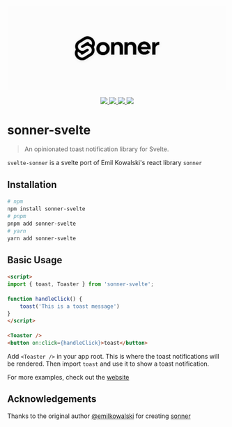 <p align="center">
<a href="https://sonner-svelte.vercel.app">
<img src="./banner.png" alt="" />
</a>
</p>
<p align="center">
<a aria-label="Website" href="https://sonner-svelte.vercel.app">
<img src="https://img.shields.io/badge/website-ffffff?style=for-the-badge&logo=svelte" />
</a>
<a aria-label="License" href="https://github.com/devloop01/sonner-svelte/blob/main/LICENSE">
<img src="https://img.shields.io/npm/l/sonner-svelte?color=green&style=for-the-badge" />
</a>
<a aria-label="NPM version" href="https://npmjs.com/package/sonner-svelte">
<img src="https://img.shields.io/npm/v/sonner-svelte?color=ff3e00&style=for-the-badge" />
</a>
<a aria-label="NPM version" href="https://npmjs.com/package/sonner-svelte">
<img src="https://img.shields.io/npm/dt/sonner-svelte?color=ff3e00&style=for-the-badge" />
</a>
</p>

# sonner-svelte

> An opinionated toast notification library for Svelte.

`svelte-sonner` is a svelte port of Emil Kowalski's react library `sonner`

## Installation

```bash
# npm
npm install sonner-svelte
# pnpm
pnpm add sonner-svelte
# yarn
yarn add sonner-svelte
```

## Basic Usage

```html
<script>
import { toast, Toaster } from 'sonner-svelte';

function handleClick() {
    toast('This is a toast message')
}
</script>

<Toaster />
<button on:click={handleClick}>toast</button>
```

Add `<Toaster />` in your app root. This is where the toast notifications will be rendered. Then import `toast` and use it to show a toast notification.

For more examples, check out the [website](https://sonner-svelte.vercel.app/)

## Acknowledgements

Thanks to the original author [@emilkowalski](https://github.com/emilkowalski) for creating [sonner](https://github.com/emilkowalski/sonner)
